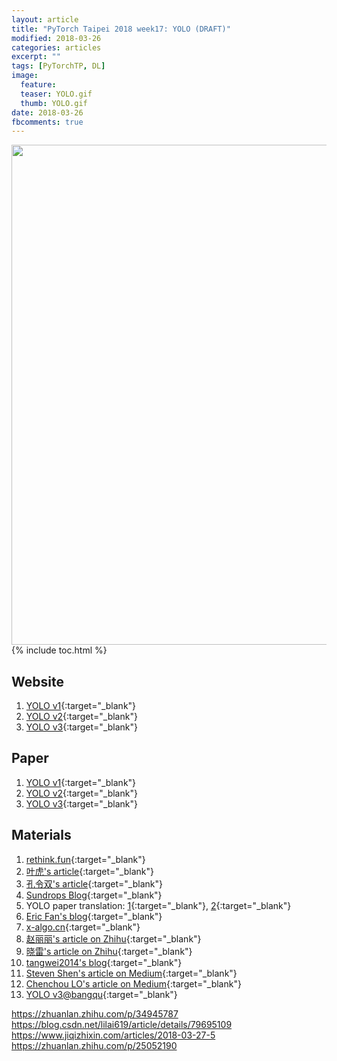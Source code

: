 ```yaml
---
layout: article
title: "PyTorch Taipei 2018 week17: YOLO (DRAFT)"
modified: 2018-03-26
categories: articles
excerpt: ""
tags: [PyTorchTP, DL]
image:
  feature:
  teaser: YOLO.gif
  thumb: YOLO.gif
date: 2018-03-26
fbcomments: true
---
```



<img src="" width="800">
{% include toc.html %}


## Website
1. [YOLO v1][3]{:target="_blank"}
2. [YOLO v2][2]{:target="_blank"}
3. [YOLO v3][1]{:target="_blank"}

## Paper
1. [YOLO v1][6]{:target="_blank"}
2. [YOLO v2][5]{:target="_blank"}
3. [YOLO v3][4]{:target="_blank"}

## Materials
1. [rethink.fun][7]{:target="_blank"}
2. [叶虎's article][8]{:target="_blank"}
3. [孔令双's article][9]{:target="_blank"}
4. [Sundrops Blog][10]{:target="_blank"}
5. YOLO paper translation: [1][11]{:target="_blank"}, [2][13]{:target="_blank"}
6. [Eric Fan's blog][12]{:target="_blank"}
7. [x-algo.cn][14]{:target="_blank"}
8. [赵丽丽's article on Zhihu][15]{:target="_blank"}
9. [晓雷's article on Zhihu][16]{:target="_blank"}
9. [tangwei2014's blog][17]{:target="_blank"}
10. [Steven Shen's article on Medium][18]{:target="_blank"}
11. [Chenchou LO's article on Medium][19]{:target="_blank"}
12. [YOLO v3@bangqu][20]{:target="_blank"}

[1]: https://pjreddie.com/darknet/yolo/
[2]: https://pjreddie.com/darknet/yolov2/
[3]: https://pjreddie.com/darknet/yolov1/
[4]: https://pjreddie.com/media/files/papers/YOLOv3.pdf
[5]: https://arxiv.org/pdf/1612.08242
[6]: https://arxiv.org/pdf/1506.02640
[7]: http://www.rethink.fun/index.php/2018/03/05/deep-learning36/
[8]: https://cloud.tencent.com/developer/article/1052865
[9]: https://www.leiphone.com/news/201801/VfYDZHC7Xa6hJXEK.html
[10]: http://renguanghui.com/2017/11/30/yolo/
[11]: http://noahsnail.com/2017/08/02/2017-8-2-YOLO论文翻译——中文版/
[12]: https://www.fanyeong.com/2018/01/30/cnn-object-detection-yolo-part1/
[13]: https://www.jianshu.com/p/a2a22b0c4742
[14]: http://x-algo.cn/index.php/2017/02/28/1767/
[15]: https://zhuanlan.zhihu.com/p/25236464
[16]: https://zhuanlan.zhihu.com/p/24916786
[17]: https://blog.csdn.net/tangwei2014/article/details/50915317
[18]: https://medium.com/@syshen/物體偵測-object-detection-740096ec4540
[19]: https://medium.com/@chenchoulo/yolo-介紹-4307e79524fe
[20]: http://bangqu.com/PN49W9.html

https://zhuanlan.zhihu.com/p/34945787
https://blog.csdn.net/lilai619/article/details/79695109
https://www.jiqizhixin.com/articles/2018-03-27-5
https://zhuanlan.zhihu.com/p/25052190
